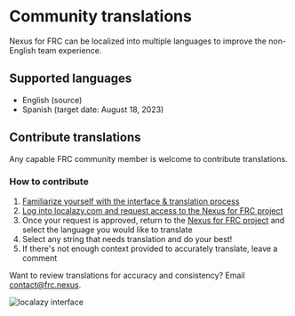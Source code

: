 # Community translations
Nexus for FRC can be localized into multiple languages to improve the non-English team experience.

## Supported languages
* English (source)
* Spanish (target date: August 18, 2023)

## Contribute translations
Any capable FRC community member is welcome to contribute translations.

### How to contribute
1. [Familiarize yourself with the interface & translation process](https://localazy.com/docs/general/translating-strings)
2. [Log into localazy.com and request access to the Nexus for FRC project](https://localazy.com/p/nexus-for-frc)
3. Once your request is approved, return to the [Nexus for FRC project](https://localazy.com/p/nexus-for-frc) and select the language you would like to translate
4. Select any string that needs translation and do your best!
5. If there's not enough context provided to accurately translate, leave a comment


Want to review translations for accuracy and consistency? Email contact@frc.nexus.


![localazy interface](https://github.com/Nexus-for-FRC/Nexus/assets/2548822/17a42923-447e-405a-8f84-b310025d75f6)
